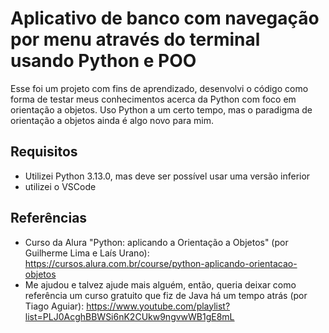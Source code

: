 # Aplicativo de banco com navegação por menu através do terminal usando Python e POO
Esse foi um projeto com fins de aprendizado, desenvolvi o código como forma de testar meus conhecimentos acerca da Python com foco em orientação a objetos. Uso Python a um certo tempo, mas o paradigma de orientação a objetos ainda é algo novo para mim.

## Requisitos
- Utilizei Python 3.13.0, mas deve ser possível usar uma versão inferior
- utilizei o VSCode

## Referências
- Curso da Alura "Python: aplicando a Orientação a Objetos" (por Guilherme Lima e Laís Urano): https://cursos.alura.com.br/course/python-aplicando-orientacao-objetos
- Me ajudou e talvez ajude mais alguém, então, queria deixar como referência um curso gratuito que fiz de Java há um tempo atrás (por Tiago Aguiar): https://www.youtube.com/playlist?list=PLJ0AcghBBWSi6nK2CUkw9ngvwWB1gE8mL

